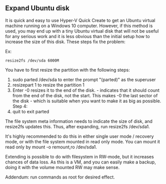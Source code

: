 
 ## Expand Ubuntu disk 
It is quick and easy to use Hyper-V Quick Create to get an Ubuntu virtual machine running on a Windows 10 computer.
However, if this method is used, you may end up with a tiny Ubuntu virtual disk that will not be useful for any serious work and it is less obvious than the initial setup how to increase the size of this disk.
These steps fix the problem:

Ex: 
```
resize2fs /dev/sda 6000M
```
You have to first resize the partition with the following steps:
1. sudo parted /dev/sda 
to enter the prompt "(parted)" as the superuser
2. resizepart 1 
to resize the partition 1
3. Enter -0 resizes it 
to the end of the disk. - indicates that it should count from the end of the disk, not the start.
This makes -0 the last sector of the disk - which is suitable when you want to make it as big as possible. Step 4:
4. quit 
to exit parted

The file system meta information needs to indicate the size of disk, and resize2fs updates this.
Thus, after expanding, run resize2fs /dev/sda1.

It's highly recommended to do this in either single user mode / recovery mode, or with the file system mounted in read only mode. You can mount it read only by mount -o remount,ro /dev/sda1.

Extending is possible to do with filesystem in RW-mode, but it increases chances of data loss. As this is a VM, and you can easily make a backup, doing it with the volume mounted RW may make sense.

Addendum: run commands as root for desired effect.
